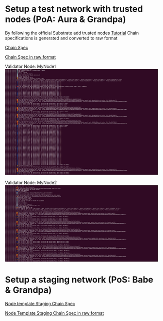 # Setup a test network with trusted nodes (PoA: Aura & Grandpa)

By following the official Substrate add trusted nodes [Tutorial](https://docs.substrate.io/tutorials/build-a-blockchain/add-trusted-nodes/)
Chain specifications is generated and converted to raw format 

[Chain Spec](./customSpec.json)

[Chain Spec in raw format](./customSpecRaw.json)

Validator Node: MyNode1
![MyNode1](./validator%20node%201.png)

Validator Node: MyNode2
![MyNode2](./validator%20node%202.png)


# Setup a staging network (PoS: Babe & Grandpa)

[Node template Staging Chain Spec](./nt-staging.json)

[Node Template Staging Chain Spec in raw format](./nt-staging-raw.json)



